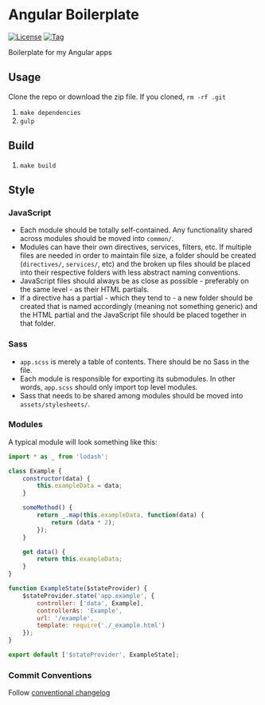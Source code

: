 # Angular Boilerplate

[![License](http://img.shields.io/badge/license-MIT-blue.svg?style=flat)](https://github.com/paradox41/app-template)
[![Tag](https://img.shields.io/github/tag/paradox41/app-template.svg?style=flat)](https://github.com/paradox41/app-template)

Boilerplate for my Angular apps

## Usage

Clone the repo or download the zip file. If you cloned, `rm -rf .git`

1. `make dependencies`
2. `gulp`

## Build

1. `make build`

## Style

### JavaScript
- Each module should be totally self-contained. Any functionality shared across modules should be moved into `common/`.
- Modules can have their own directives, services, filters, etc. If multiple files are needed in order to maintain file size,
a folder should be created (`directives/`, `services/`, etc) and the broken up files should be placed into their respective folders
with less abstract naming conventions.
- JavaScript files should always be as close as possible - preferably on the same level - as their HTML partials.
- If a directive has a partial - which they tend to - a new folder should be created that is named accordingly (meaning not something generic)
and the HTML partial and the JavaScript file should be placed together in that folder.

### Sass
- `app.scss` is merely a table of contents. There should be no Sass in the file.
- Each module is responsible for exporting its submodules. In other words, `app.scss` should only import top level modules.
- Sass that needs to be shared among modules should be moved into `assets/stylesheets/`.

### Modules

A typical module will look something like this:

```javascript
import * as _ from 'lodash';

class Example {
    constructor(data) {
        this.exampleData = data;
    }

    someMethod() {
        return _.map(this.exampleData, function(data) {
            return (data * 2);
        });
    }

    get data() {
        return this.exampleData;
    }
}

function ExampleState($stateProvider) {
    $stateProvider.state('app.example', {
        controller: ['data', Example],
        controllerAs: 'Example',
        url: '/example',
        template: require('./_example.html')
    });
}

export default ['$stateProvider', ExampleState];
```

### Commit Conventions

Follow [conventional changelog](https://github.com/ajoslin/conventional-changelog/blob/master/CONVENTIONS.md)
